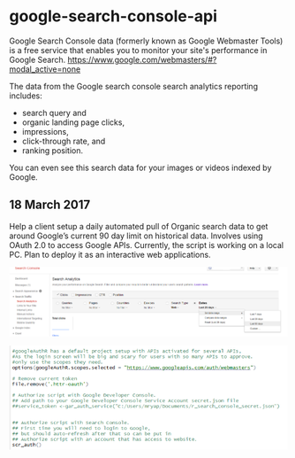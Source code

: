 # google-search-console-api
Google Search Console data (formerly known as Google Webmaster Tools) is a free service that enables you to monitor your site's performance in Google Search. 
https://www.google.com/webmasters/#?modal_active=none 

The data from the Google search console search analytics reporting includes: 
- search query and 
- organic landing page clicks, 
- impressions, 
- click-through rate, and 
- ranking position. 

You can even see this search data for your images or videos indexed by Google.

## 18 March 2017
Help a client setup a daily automated pull of Organic search data to get around Google’s current 90 day limit on historical data.  Involves using  OAuth 2.0 to access Google APIs.  Currently, the script is working on a local PC. Plan to deploy it as an interactive web applications.

![My image](https://github.com/mryap/google-search-console-api/blob/master/nintydays_google_search.png)

![My image](https://github.com/mryap/google-search-console-api/blob/master/google_api.PNG)
